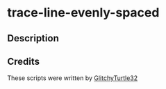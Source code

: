 # trace-line-evenly-spaced

## Description


## Credits
These scripts were written by [GlitchyTurtle32](https://github.com/GlitchyTurtle)
